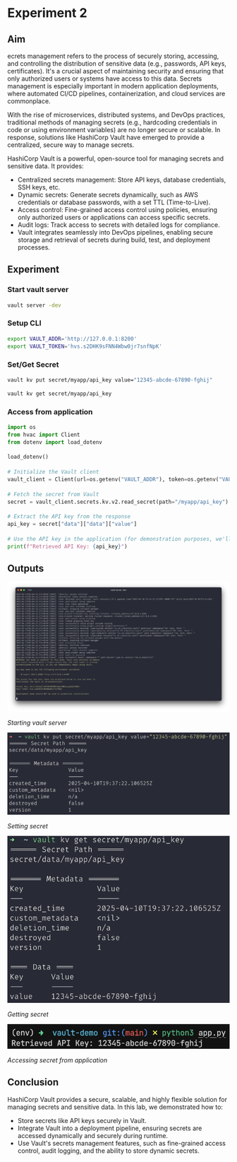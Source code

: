 # Experiment 2

## Aim

ecrets management refers to the process of securely storing, accessing, and controlling the distribution of sensitive data (e.g., passwords, API keys, certificates). It's a crucial aspect of maintaining security and ensuring that only authorized users or systems have access to this data. Secrets management is especially important in modern application deployments, where automated CI/CD pipelines, containerization, and cloud services are commonplace.

With the rise of microservices, distributed systems, and DevOps practices, traditional methods of managing secrets (e.g., hardcoding credentials in code or using environment variables) are no longer secure or scalable. In response, solutions like HashiCorp Vault have emerged to provide a centralized, secure way to manage secrets.

HashiCorp Vault is a powerful, open-source tool for managing secrets and sensitive data. It provides:

- Centralized secrets management: Store API keys, database credentials, SSH keys, etc.
- Dynamic secrets: Generate secrets dynamically, such as AWS credentials or database passwords, with a set TTL (Time-to-Live).
- Access control: Fine-grained access control using policies, ensuring only authorized users or applications can access specific secrets.
- Audit logs: Track access to secrets with detailed logs for compliance.
- Vault integrates seamlessly into DevOps pipelines, enabling secure storage and retrieval of secrets during build, test, and deployment processes.

## Experiment

### Start vault server

```sh
vault server -dev
```

### Setup CLI

```sh
export VAULT_ADDR='http://127.0.0.1:8200'
export VAULT_TOKEN='hvs.s2DHK9sFNN4Wbw0jr7snfNpK'
```

### Set/Get Secret

```sh
vault kv put secret/myapp/api_key value="12345-abcde-67890-fghij"
```

```sh
vault kv get secret/myapp/api_key
```

### Access from application

```python
import os
from hvac import Client
from dotenv import load_dotenv

load_dotenv()

# Initialize the Vault client
vault_client = Client(url=os.getenv("VAULT_ADDR"), token=os.getenv("VAULT_TOKEN"))

# Fetch the secret from Vault
secret = vault_client.secrets.kv.v2.read_secret(path="/myapp/api_key")

# Extract the API key from the response
api_key = secret["data"]["data"]["value"]

# Use the API key in the application (for demonstration purposes, we'll print it)
print(f"Retrieved API Key: {api_key}")
```

## Outputs

![](./outputs/1.png)

_Starting vault server_

![](./outputs/2.png)

_Setting secret_

![](./outputs/3.png)

_Getting secret_

![](./outputs/4.png)

_Accessing secret from application_

## Conclusion

HashiCorp Vault provides a secure, scalable, and highly flexible solution for managing secrets and sensitive data. In this lab, we demonstrated how to:

- Store secrets like API keys securely in Vault.
- Integrate Vault into a deployment pipeline, ensuring secrets are accessed dynamically and securely during runtime.
- Use Vault's secrets management features, such as fine-grained access control, audit logging, and the ability to store dynamic secrets.
